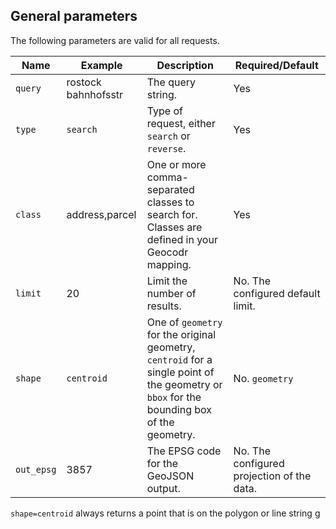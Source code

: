 ## General parameters

The following parameters are valid for all
requests.

| Name       | Example                                            | Description                                                                                                                                | Required/Default                           |
| ---------- | -------------------------------------------------- | ------------------------------------------------------------------------------------------------------------------------------------------ | ------------------------------------------ |
| `query`    | <span class="title-ref">rostock bahnhofsstr</span> | The query string.                                                                                                                          | Yes                                        |
| `type`     | `search`                                           | Type of request, either `search` or `reverse`.                                                                                             | Yes                                        |
| `class`    | <span class="title-ref">address,parcel</span>      | One or more comma-separated classes to search for. Classes are defined in your Geocodr mapping.                                            | Yes                                        |
| `limit`    | <span class="title-ref">20</span>                  | Limit the number of results.                                                                                                               | No. The configured default limit.          |
| `shape`    | `centroid`                                         | One of `geometry` for the original geometry, `centroid` for a single point of the geometry or `bbox` for the bounding box of the geometry. | No. `geometry`                             |
| `out_epsg` | <span class="title-ref">3857</span>                | The EPSG code for the GeoJSON output.                                                                                                      | No. The configured projection of the data. |

`shape=centroid` always returns a point that is
<span class="title-ref">on</span> the polygon or line string g
